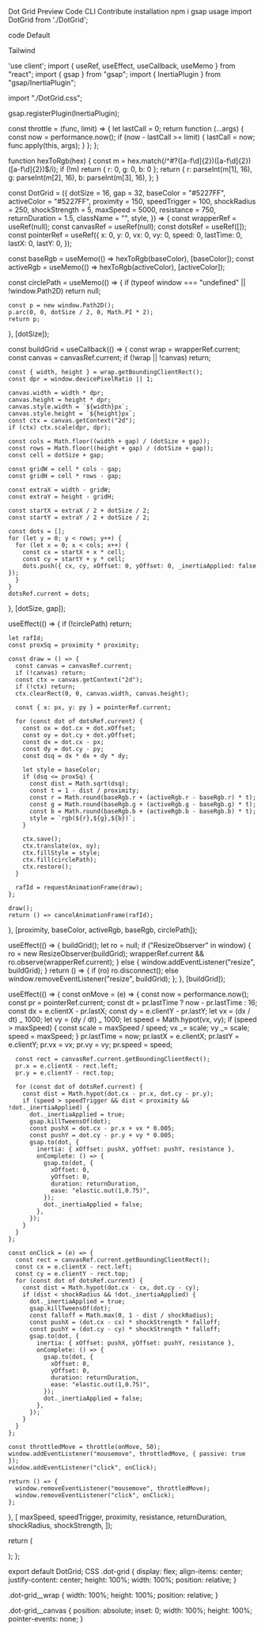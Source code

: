 Dot Grid
Preview
Code
CLI
Contribute
installation
npm i gsap
usage
import DotGrid from './DotGrid';

<div style={{ width: '100%', height: '600px', position: 'relative' }}>
  <DotGrid
    dotSize={10}
    gap={15}
    baseColor="#5227FF"
    activeColor="#5227FF"
    proximity={120}
    shockRadius={250}
    shockStrength={5}
    resistance={750}
    returnDuration={1.5}
  />
</div>
code
Default

Tailwind

'use client';
import { useRef, useEffect, useCallback, useMemo } from "react";
import { gsap } from "gsap";
import { InertiaPlugin } from "gsap/InertiaPlugin";

import "./DotGrid.css";

gsap.registerPlugin(InertiaPlugin);

const throttle = (func, limit) => {
let lastCall = 0;
return function (...args) {
const now = performance.now();
if (now - lastCall >= limit) {
lastCall = now;
func.apply(this, args);
}
};
};

function hexToRgb(hex) {
const m = hex.match(/^#?([a-f\d]{2})([a-f\d]{2})([a-f\d]{2})$/i);
if (!m) return { r: 0, g: 0, b: 0 };
return {
r: parseInt(m[1], 16),
g: parseInt(m[2], 16),
b: parseInt(m[3], 16),
};
}

const DotGrid = ({
dotSize = 16,
gap = 32,
baseColor = "#5227FF",
activeColor = "#5227FF",
proximity = 150,
speedTrigger = 100,
shockRadius = 250,
shockStrength = 5,
maxSpeed = 5000,
resistance = 750,
returnDuration = 1.5,
className = "",
style,
}) => {
const wrapperRef = useRef(null);
const canvasRef = useRef(null);
const dotsRef = useRef([]);
const pointerRef = useRef({
x: 0,
y: 0,
vx: 0,
vy: 0,
speed: 0,
lastTime: 0,
lastX: 0,
lastY: 0,
});

const baseRgb = useMemo(() => hexToRgb(baseColor), [baseColor]);
const activeRgb = useMemo(() => hexToRgb(activeColor), [activeColor]);

const circlePath = useMemo(() => {
if (typeof window === "undefined" || !window.Path2D) return null;

    const p = new window.Path2D();
    p.arc(0, 0, dotSize / 2, 0, Math.PI * 2);
    return p;

}, [dotSize]);

const buildGrid = useCallback(() => {
const wrap = wrapperRef.current;
const canvas = canvasRef.current;
if (!wrap || !canvas) return;

    const { width, height } = wrap.getBoundingClientRect();
    const dpr = window.devicePixelRatio || 1;

    canvas.width = width * dpr;
    canvas.height = height * dpr;
    canvas.style.width = `${width}px`;
    canvas.style.height = `${height}px`;
    const ctx = canvas.getContext("2d");
    if (ctx) ctx.scale(dpr, dpr);

    const cols = Math.floor((width + gap) / (dotSize + gap));
    const rows = Math.floor((height + gap) / (dotSize + gap));
    const cell = dotSize + gap;

    const gridW = cell * cols - gap;
    const gridH = cell * rows - gap;

    const extraX = width - gridW;
    const extraY = height - gridH;

    const startX = extraX / 2 + dotSize / 2;
    const startY = extraY / 2 + dotSize / 2;

    const dots = [];
    for (let y = 0; y < rows; y++) {
      for (let x = 0; x < cols; x++) {
        const cx = startX + x * cell;
        const cy = startY + y * cell;
        dots.push({ cx, cy, xOffset: 0, yOffset: 0, _inertiaApplied: false });
      }
    }
    dotsRef.current = dots;

}, [dotSize, gap]);

useEffect(() => {
if (!circlePath) return;

    let rafId;
    const proxSq = proximity * proximity;

    const draw = () => {
      const canvas = canvasRef.current;
      if (!canvas) return;
      const ctx = canvas.getContext("2d");
      if (!ctx) return;
      ctx.clearRect(0, 0, canvas.width, canvas.height);

      const { x: px, y: py } = pointerRef.current;

      for (const dot of dotsRef.current) {
        const ox = dot.cx + dot.xOffset;
        const oy = dot.cy + dot.yOffset;
        const dx = dot.cx - px;
        const dy = dot.cy - py;
        const dsq = dx * dx + dy * dy;

        let style = baseColor;
        if (dsq <= proxSq) {
          const dist = Math.sqrt(dsq);
          const t = 1 - dist / proximity;
          const r = Math.round(baseRgb.r + (activeRgb.r - baseRgb.r) * t);
          const g = Math.round(baseRgb.g + (activeRgb.g - baseRgb.g) * t);
          const b = Math.round(baseRgb.b + (activeRgb.b - baseRgb.b) * t);
          style = `rgb(${r},${g},${b})`;
        }

        ctx.save();
        ctx.translate(ox, oy);
        ctx.fillStyle = style;
        ctx.fill(circlePath);
        ctx.restore();
      }

      rafId = requestAnimationFrame(draw);
    };

    draw();
    return () => cancelAnimationFrame(rafId);

}, [proximity, baseColor, activeRgb, baseRgb, circlePath]);

useEffect(() => {
buildGrid();
let ro = null;
if ("ResizeObserver" in window) {
ro = new ResizeObserver(buildGrid);
wrapperRef.current && ro.observe(wrapperRef.current);
} else {
window.addEventListener("resize", buildGrid);
}
return () => {
if (ro) ro.disconnect();
else window.removeEventListener("resize", buildGrid);
};
}, [buildGrid]);

useEffect(() => {
const onMove = (e) => {
const now = performance.now();
const pr = pointerRef.current;
const dt = pr.lastTime ? now - pr.lastTime : 16;
const dx = e.clientX - pr.lastX;
const dy = e.clientY - pr.lastY;
let vx = (dx / dt) _ 1000;
let vy = (dy / dt) _ 1000;
let speed = Math.hypot(vx, vy);
if (speed > maxSpeed) {
const scale = maxSpeed / speed;
vx _= scale;
vy _= scale;
speed = maxSpeed;
}
pr.lastTime = now;
pr.lastX = e.clientX;
pr.lastY = e.clientY;
pr.vx = vx;
pr.vy = vy;
pr.speed = speed;

      const rect = canvasRef.current.getBoundingClientRect();
      pr.x = e.clientX - rect.left;
      pr.y = e.clientY - rect.top;

      for (const dot of dotsRef.current) {
        const dist = Math.hypot(dot.cx - pr.x, dot.cy - pr.y);
        if (speed > speedTrigger && dist < proximity && !dot._inertiaApplied) {
          dot._inertiaApplied = true;
          gsap.killTweensOf(dot);
          const pushX = dot.cx - pr.x + vx * 0.005;
          const pushY = dot.cy - pr.y + vy * 0.005;
          gsap.to(dot, {
            inertia: { xOffset: pushX, yOffset: pushY, resistance },
            onComplete: () => {
              gsap.to(dot, {
                xOffset: 0,
                yOffset: 0,
                duration: returnDuration,
                ease: "elastic.out(1,0.75)",
              });
              dot._inertiaApplied = false;
            },
          });
        }
      }
    };

    const onClick = (e) => {
      const rect = canvasRef.current.getBoundingClientRect();
      const cx = e.clientX - rect.left;
      const cy = e.clientY - rect.top;
      for (const dot of dotsRef.current) {
        const dist = Math.hypot(dot.cx - cx, dot.cy - cy);
        if (dist < shockRadius && !dot._inertiaApplied) {
          dot._inertiaApplied = true;
          gsap.killTweensOf(dot);
          const falloff = Math.max(0, 1 - dist / shockRadius);
          const pushX = (dot.cx - cx) * shockStrength * falloff;
          const pushY = (dot.cy - cy) * shockStrength * falloff;
          gsap.to(dot, {
            inertia: { xOffset: pushX, yOffset: pushY, resistance },
            onComplete: () => {
              gsap.to(dot, {
                xOffset: 0,
                yOffset: 0,
                duration: returnDuration,
                ease: "elastic.out(1,0.75)",
              });
              dot._inertiaApplied = false;
            },
          });
        }
      }
    };

    const throttledMove = throttle(onMove, 50);
    window.addEventListener("mousemove", throttledMove, { passive: true });
    window.addEventListener("click", onClick);

    return () => {
      window.removeEventListener("mousemove", throttledMove);
      window.removeEventListener("click", onClick);
    };

}, [
maxSpeed,
speedTrigger,
proximity,
resistance,
returnDuration,
shockRadius,
shockStrength,
]);

return (
<section className={`dot-grid ${className}`} style={style}>
<div ref={wrapperRef} className="dot-grid__wrap">
<canvas ref={canvasRef} className="dot-grid__canvas" />
</div>
</section>
);
};

export default DotGrid;
CSS
.dot-grid {
display: flex;
align-items: center;
justify-content: center;
height: 100%;
width: 100%;
position: relative;
}

.dot-grid\_\_wrap {
width: 100%;
height: 100%;
position: relative;
}

.dot-grid\_\_canvas {
position: absolute;
inset: 0;
width: 100%;
height: 100%;
pointer-events: none;
}
